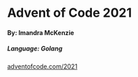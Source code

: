 # Advent of Code 2021

#### By: Imandra McKenzie

##### Language: Golang

[adventofcode.com/2021](https://adventofcode.com/2021)
